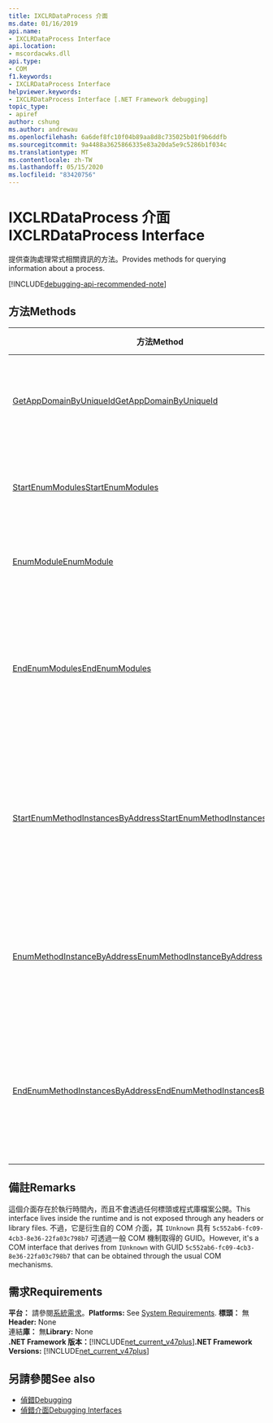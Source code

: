 ```yaml
---
title: IXCLRDataProcess 介面
ms.date: 01/16/2019
api.name:
- IXCLRDataProcess Interface
api.location:
- mscordacwks.dll
api.type:
- COM
f1.keywords:
- IXCLRDataProcess Interface
helpviewer.keywords:
- IXCLRDataProcess Interface [.NET Framework debugging]
topic_type:
- apiref
author: cshung
ms.author: andrewau
ms.openlocfilehash: 6a6def8fc10f04b89aa8d8c735025b01f9b6ddfb
ms.sourcegitcommit: 9a4488a3625866335e83a20da5e9c5286b1f034c
ms.translationtype: MT
ms.contentlocale: zh-TW
ms.lasthandoff: 05/15/2020
ms.locfileid: "83420756"
---
```

# <a name="ixclrdataprocess-interface"></a><span data-ttu-id="223d7-102">IXCLRDataProcess 介面</span><span class="sxs-lookup"><span data-stu-id="223d7-102">IXCLRDataProcess Interface</span></span>

<span data-ttu-id="223d7-103">提供查詢處理常式相關資訊的方法。</span><span class="sxs-lookup"><span data-stu-id="223d7-103">Provides methods for querying information about a process.</span></span>

[!INCLUDE[debugging-api-recommended-note](../../../../includes/debugging-api-recommended-note.md)]

## <a name="methods"></a><span data-ttu-id="223d7-104">方法</span><span class="sxs-lookup"><span data-stu-id="223d7-104">Methods</span></span>

| <span data-ttu-id="223d7-105">方法</span><span class="sxs-lookup"><span data-stu-id="223d7-105">Method</span></span>                                                                                                                                               | <span data-ttu-id="223d7-106">描述</span><span class="sxs-lookup"><span data-stu-id="223d7-106">Description</span></span>                                                                                     |
| ---------------------------------------------------------------------------------------------------------------------------------------------------- | ----------------------------------------------------------------------------------------------- |
| [<span data-ttu-id="223d7-107">GetAppDomainByUniqueId</span><span class="sxs-lookup"><span data-stu-id="223d7-107">GetAppDomainByUniqueId</span></span>](ixclrdataprocess-getappdomainbyuniqueid-method.md)                       | <span data-ttu-id="223d7-108">`AppDomain`依其唯一識別碼取得處理常式中的。</span><span class="sxs-lookup"><span data-stu-id="223d7-108">Gets an `AppDomain` in a process by its unique id.</span></span>                                              |
| [<span data-ttu-id="223d7-109">StartEnumModules</span><span class="sxs-lookup"><span data-stu-id="223d7-109">StartEnumModules</span></span>](ixclrdataprocess-startenummodules-method.md)                                   | <span data-ttu-id="223d7-110">提供列舉進程模組的控制碼。</span><span class="sxs-lookup"><span data-stu-id="223d7-110">Provides a handle to enumerate the modules of a process.</span></span>                                        |
| [<span data-ttu-id="223d7-111">EnumModule</span><span class="sxs-lookup"><span data-stu-id="223d7-111">EnumModule</span></span>](ixclrdataprocess-enummodule-method.md)                                               | <span data-ttu-id="223d7-112">列舉此進程的模組。</span><span class="sxs-lookup"><span data-stu-id="223d7-112">Enumerates the modules of this process.</span></span>                                                         |
| [<span data-ttu-id="223d7-113">EndEnumModules</span><span class="sxs-lookup"><span data-stu-id="223d7-113">EndEnumModules</span></span>](ixclrdataprocess-endenummodules-method.md)                                       | <span data-ttu-id="223d7-114">釋放模組列舉期間所使用之內部反覆運算器所使用的資源。</span><span class="sxs-lookup"><span data-stu-id="223d7-114">Releases the resources used by internal iterators used during module enumeration.</span></span>               |
| [<span data-ttu-id="223d7-115">StartEnumMethodInstancesByAddress</span><span class="sxs-lookup"><span data-stu-id="223d7-115">StartEnumMethodInstancesByAddress</span></span>](ixclrdataprocess-startenummethodinstancesbyaddress-method.md) | <span data-ttu-id="223d7-116">提供一個控制碼，用來列舉 `AppDomain` 從指定位址開始的方法實例。</span><span class="sxs-lookup"><span data-stu-id="223d7-116">Provides a handle to enumerate the method instances of `AppDomain` starting at a given address.</span></span> |
| [<span data-ttu-id="223d7-117">EnumMethodInstanceByAddress</span><span class="sxs-lookup"><span data-stu-id="223d7-117">EnumMethodInstanceByAddress</span></span>](ixclrdataprocess-enummethodinstancebyaddress-method.md)             | <span data-ttu-id="223d7-118">從位址位移開始，列舉這個進程的方法實例。</span><span class="sxs-lookup"><span data-stu-id="223d7-118">Enumerates the method instances of this process starting at an address offset.</span></span>                  |
| [<span data-ttu-id="223d7-119">EndEnumMethodInstancesByAddress</span><span class="sxs-lookup"><span data-stu-id="223d7-119">EndEnumMethodInstancesByAddress</span></span>](ixclrdataprocess-endenummethodinstancesbyaddress-method.md)     | <span data-ttu-id="223d7-120">釋放實例列舉期間所使用之內部反覆運算器所使用的資源。</span><span class="sxs-lookup"><span data-stu-id="223d7-120">Releases the resources used by internal iterators used during instance enumeration.</span></span>             |

## <a name="remarks"></a><span data-ttu-id="223d7-121">備註</span><span class="sxs-lookup"><span data-stu-id="223d7-121">Remarks</span></span>

<span data-ttu-id="223d7-122">這個介面存在於執行時間內，而且不會透過任何標頭或程式庫檔案公開。</span><span class="sxs-lookup"><span data-stu-id="223d7-122">This interface lives inside the runtime and is not exposed through any headers or library files.</span></span> <span data-ttu-id="223d7-123">不過，它是衍生自的 COM 介面，其 `IUnknown` 具有 `5c552ab6-fc09-4cb3-8e36-22fa03c798b7` 可透過一般 COM 機制取得的 GUID。</span><span class="sxs-lookup"><span data-stu-id="223d7-123">However, it's a COM interface that derives from `IUnknown` with GUID `5c552ab6-fc09-4cb3-8e36-22fa03c798b7` that can be obtained through the usual COM mechanisms.</span></span>

## <a name="requirements"></a><span data-ttu-id="223d7-124">需求</span><span class="sxs-lookup"><span data-stu-id="223d7-124">Requirements</span></span>

<span data-ttu-id="223d7-125">**平台：** 請參閱[系統需求](../../get-started/system-requirements.md)。</span><span class="sxs-lookup"><span data-stu-id="223d7-125">**Platforms:** See [System Requirements](../../get-started/system-requirements.md).</span></span>
<span data-ttu-id="223d7-126">**標頭：** 無</span><span class="sxs-lookup"><span data-stu-id="223d7-126">**Header:** None</span></span>  
<span data-ttu-id="223d7-127">連結**庫：** 無</span><span class="sxs-lookup"><span data-stu-id="223d7-127">**Library:** None</span></span>  
<span data-ttu-id="223d7-128">**.NET Framework 版本：**[!INCLUDE[net_current_v47plus](../../../../includes/net-current-v47plus.md)]</span><span class="sxs-lookup"><span data-stu-id="223d7-128">**.NET Framework Versions:** [!INCLUDE[net_current_v47plus](../../../../includes/net-current-v47plus.md)]</span></span>  

## <a name="see-also"></a><span data-ttu-id="223d7-129">另請參閱</span><span class="sxs-lookup"><span data-stu-id="223d7-129">See also</span></span>

- [<span data-ttu-id="223d7-130">偵錯</span><span class="sxs-lookup"><span data-stu-id="223d7-130">Debugging</span></span>](index.md)
- [<span data-ttu-id="223d7-131">偵錯介面</span><span class="sxs-lookup"><span data-stu-id="223d7-131">Debugging Interfaces</span></span>](debugging-interfaces.md)
